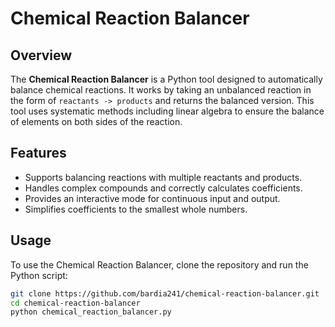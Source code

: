 # Chemical Reaction Balancer

## Overview

The **Chemical Reaction Balancer** is a Python tool designed to automatically balance chemical reactions. It works by taking an unbalanced reaction in the form of `reactants -> products` and returns the balanced version. This tool uses systematic methods including linear algebra to ensure the balance of elements on both sides of the reaction.

## Features

- Supports balancing reactions with multiple reactants and products.
- Handles complex compounds and correctly calculates coefficients.
- Provides an interactive mode for continuous input and output.
- Simplifies coefficients to the smallest whole numbers.

## Usage

To use the Chemical Reaction Balancer, clone the repository and run the Python script:

```bash
git clone https://github.com/bardia241/chemical-reaction-balancer.git
cd chemical-reaction-balancer
python chemical_reaction_balancer.py
